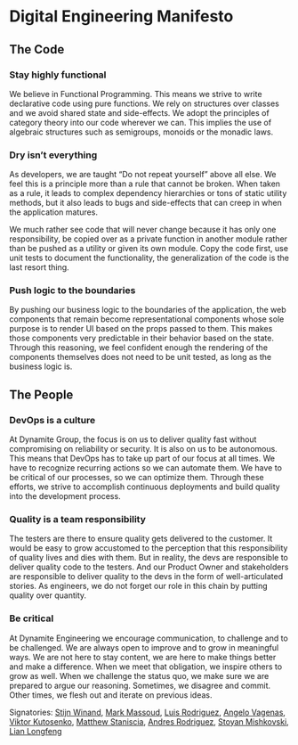# Digital Engineering Manifesto

## The Code

### Stay highly functional
We believe in Functional Programming. This means we strive to write declarative code using pure functions. We rely on structures over classes and we avoid shared state and side-effects. We adopt the principles of category theory into our code wherever we can. This implies the use of algebraic structures such as semigroups, monoids or the monadic laws.

### Dry isn’t everything
As developers, we are taught “Do not repeat yourself” above all else. We feel this is a principle more than a rule that cannot be broken. When taken as a rule, it leads to complex dependency hierarchies or tons of static utility methods, but it also leads to bugs and side-effects that can creep in when the application matures.

We much rather see code that will never change because it has only one responsibility, be copied over as a private function in another module rather than be pushed as a utility or given its own module. Copy the code first, use unit tests to document the functionality, the generalization of the code is the last resort thing.

### Push logic to the boundaries
By pushing our business logic to the boundaries of the application, the web components that remain become representational components whose sole purpose is to render UI based on the props passed to them. This makes those components very predictable in their behavior based on the state. Through this reasoning, we feel confident enough the rendering of the components themselves does not need to be unit tested, as long as the business logic is.

## The People

### DevOps is a culture
At Dynamite Group, the focus is on us to deliver quality fast without compromising on reliability or security. It is also on us to be autonomous. This means that DevOps has to take up part of our focus at all times. We have to recognize recurring actions so we can automate them. We have to be critical of our processes, so we can optimize them. Through these efforts, we strive to accomplish continuous deployments and build quality into the development process.

### Quality is a team responsibility
The testers are there to ensure quality gets delivered to the customer. It would be easy to grow accustomed to the perception that this responsibility of quality lives and dies with them. But in reality, the devs are responsible to deliver quality code to the testers. And our Product Owner and stakeholders are responsible to deliver quality to the devs in the form of well-articulated stories. As engineers, we do not forget our role in this chain by putting quality over quantity.

### Be critical
At Dynamite Engineering we encourage communication, to challenge and to be challenged. We are always open to improve and to grow in meaningful ways. We are not here to stay content, we are here to make things better and make a difference. When we meet that obligation, we inspire others to grow as well. When we challenge the status quo, we make sure we are prepared to argue our reasoning. Sometimes, we disagree and commit. Other times, we flesh out and iterate on previous ideas.

Signatories: [Stijn Winand](https://github.com/Whipgit), [Mark Massoud](https://github.com/markmssd), [Luis Rodriguez](https://github.com/helmac), [Angelo Vagenas](https://github.com/killips14), [Viktor Kutosenko](https://github.com/roxolan), [Matthew Staniscia](https://github.com/BonesMcGinty), [Andres Rodriguez](https://github.com/felexx90), [Stoyan Mishkovski](https://github.com/mishkovski), [Lian Longfeng](https://github.com/Lian-LF)
